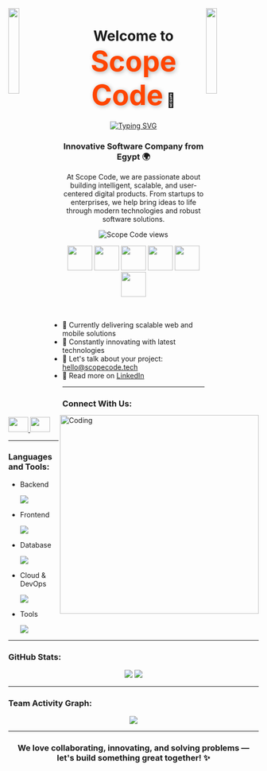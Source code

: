 <img align="left" src="https://user-images.githubusercontent.com/65187002/144930161-2f783401-8d27-4fdf-a2f7-cc0ba32f1f1f.gif" width="21%" style="display:inline;">
<img align="right" src="https://user-images.githubusercontent.com/65187002/144930161-2f783401-8d27-4fdf-a2f7-cc0ba32f1f1f.gif" width="21%" style="display:inline;">

<h1 align="center">Welcome to <span style="color:#FF4500; font-size: 2em; font-weight: bold; text-shadow: 2px 2px 8px rgba(0, 0, 0, 0.3);">Scope Code</span> 🚀</h1>

<p align="center">
  <a href="https://github.com/scopecode" target="_blank">
    <img src="https://readme-typing-svg.herokuapp.com?font=Fira+Code&weight=600&size=22&pause=1000&color=00F75F&center=true&width=500&lines=Custom+Software+Solutions;Full-Stack+Development;UI%2FUX+Design+Experts;Cloud+&+DevOps+Services;Your+Tech+Partner" alt="Typing SVG">
  </a>
</p>

<h3 align="center">Innovative Software Company from Egypt 🌍</h3>

<p align="center">
  At Scope Code, we are passionate about building intelligent, scalable, and user-centered digital products. From startups to enterprises, we help bring ideas to life through modern technologies and robust software solutions.
</p>

<p align="center">
  <img src="https://komarev.com/ghpvc/?username=scopecode&label=Visitors&color=0e75b6&style=flat" alt="Scope Code views" />
</p>

<div align="center">
  <img src="https://techstack-generator.vercel.app/js-icon.svg" width="50" height="50" />
  <img src="https://techstack-generator.vercel.app/react-icon.svg" width="50" height="50" />
  <img src="https://techstack-generator.vercel.app/nodejs-icon.svg" width="50" height="50" />
  <img src="https://techstack-generator.vercel.app/docker-icon.svg" width="50" height="50" />
  <img src="https://techstack-generator.vercel.app/aws-icon.svg" width="50" height="50" />
  <img src="https://techstack-generator.vercel.app/mysql-icon.svg" width="50" height="50" />
</div>

<img align="right" alt="Coding" width="400" src="https://user-images.githubusercontent.com/74038190/229223263-cf2e4b07-2615-4f87-9c38-e37600f8381a.gif">
<br><br>

- 🔭 Currently delivering scalable web and mobile solutions  
- 🌱 Constantly innovating with latest technologies  
- 💬 Let's talk about your project: [hello@scopecode.tech](mailto:hello@scopecode.tech)  
- 📄 Read more on [LinkedIn](https://www.linkedin.com/company/scope-code)

---

<h3 align="left">Connect With Us:</h3>
<p align="left">
  <a href="https://www.linkedin.com/company/scope-code/" target="blank">
    <img src="https://raw.githubusercontent.com/rahuldkjain/github-profile-readme-generator/master/src/images/icons/Social/linked-in-alt.svg" height="30" width="40" />
  </a>
  <a href="https://www.facebook.com/profile.php?id=61578641277419" target="blank">
    <img src="https://raw.githubusercontent.com/rahuldkjain/github-profile-readme-generator/master/src/images/icons/Social/facebook.svg" height="30" width="40" />
  </a>
</p>

---

<h3 align="left">Languages and Tools:</h3>

- Backend  
  <p align="left">
    <img src="https://skillicons.dev/icons?i=nodejs,express,python" />
  </p>

- Frontend  
  <p align="left">
    <img src="https://skillicons.dev/icons?i=react,nextjs,ts,js,redux,tailwind,html,css" />
  </p>

- Database  
  <p align="left">
    <img src="https://skillicons.dev/icons?i=mongodb,mysql,postgres" />
  </p>

- Cloud & DevOps  
  <p align="left">
    <img src="https://skillicons.dev/icons?i=aws,docker,gcp,vercel" />
  </p>

- Tools  
  <p align="left">
    <img src="https://skillicons.dev/icons?i=git,github,figma,xd,vscode,postman" />
  </p>

---

<h3 align="left">GitHub Stats:</h3>
<div align="center">
  <img src="https://github-readme-stats.vercel.app/api?username=scopecode&theme=midnight-purple&show_icons=true" />
  <img src="https://streak-stats.demolab.com?user=scopecode&theme=midnight-purple" />
</div>

---

<h3 align="left">Team Activity Graph:</h3>
<div align="center">
  <img src="https://github-readme-activity-graph.vercel.app/graph?username=scopecode&theme=react-dark&area=true" />
</div>

---

<h3 align="center">We love collaborating, innovating, and solving problems — let's build something great together! ✨</h3>
